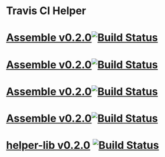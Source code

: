 # Travis CI Helper

# [Assemble v0.2.0](https://github.com/assemble/helper-lib)[![Build Status](https://travis-ci.org/assemble/helper-lib.png)](https://travis-ci.org/assemble/helper-lib)

# [Assemble v0.2.0](https://github.com/assemble/helper-lib)[![Build Status](https://travis-ci.org/assemble/helper-lib.png?branch=wip)](https://travis-ci.org/assemble/helper-lib)

# [Assemble v0.2.0](https://github.com/assemble/helper-lib)[![Build Status](https://travis-ci.org/assemble/helper-lib.png?branch=wip)](https://travis-ci.org/assemble/helper-lib)

# [Assemble v0.2.0](https://github.com/assemble/helper-lib)[![Build Status](https://travis-ci.org/assemble/helper-lib.png?branch=wip)](https://travis-ci.org/assemble/helper-lib)

# [helper-lib v0.2.0](https://github.com/assemble/helper-lib) [![Build Status](https://travis-ci.org/assemble/helper-lib.png)](https://travis-ci.org/assemble/helper-lib)
